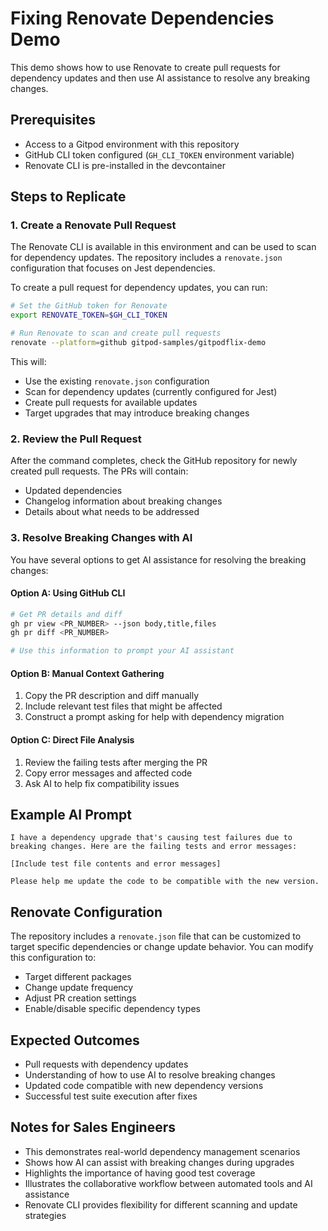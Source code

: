 # Fixing Renovate Dependencies Demo

This demo shows how to use Renovate to create pull requests for dependency updates and then use AI assistance to resolve any breaking changes.

## Prerequisites

- Access to a Gitpod environment with this repository
- GitHub CLI token configured (`GH_CLI_TOKEN` environment variable)
- Renovate CLI is pre-installed in the devcontainer

## Steps to Replicate

### 1. Create a Renovate Pull Request

The Renovate CLI is available in this environment and can be used to scan for dependency updates. The repository includes a `renovate.json` configuration that focuses on Jest dependencies.

To create a pull request for dependency updates, you can run:

```bash
# Set the GitHub token for Renovate
export RENOVATE_TOKEN=$GH_CLI_TOKEN

# Run Renovate to scan and create pull requests
renovate --platform=github gitpod-samples/gitpodflix-demo
```

This will:
- Use the existing `renovate.json` configuration
- Scan for dependency updates (currently configured for Jest)
- Create pull requests for available updates
- Target upgrades that may introduce breaking changes

### 2. Review the Pull Request

After the command completes, check the GitHub repository for newly created pull requests. The PRs will contain:
- Updated dependencies
- Changelog information about breaking changes
- Details about what needs to be addressed

### 3. Resolve Breaking Changes with AI

You have several options to get AI assistance for resolving the breaking changes:

#### Option A: Using GitHub CLI
```bash
# Get PR details and diff
gh pr view <PR_NUMBER> --json body,title,files
gh pr diff <PR_NUMBER>

# Use this information to prompt your AI assistant
```

#### Option B: Manual Context Gathering
1. Copy the PR description and diff manually
2. Include relevant test files that might be affected
3. Construct a prompt asking for help with dependency migration

#### Option C: Direct File Analysis
1. Review the failing tests after merging the PR
2. Copy error messages and affected code
3. Ask AI to help fix compatibility issues

## Example AI Prompt

```
I have a dependency upgrade that's causing test failures due to breaking changes. Here are the failing tests and error messages:

[Include test file contents and error messages]

Please help me update the code to be compatible with the new version.
```

## Renovate Configuration

The repository includes a `renovate.json` file that can be customized to target specific dependencies or change update behavior. You can modify this configuration to:
- Target different packages
- Change update frequency
- Adjust PR creation settings
- Enable/disable specific dependency types

## Expected Outcomes

- Pull requests with dependency updates
- Understanding of how to use AI to resolve breaking changes
- Updated code compatible with new dependency versions
- Successful test suite execution after fixes

## Notes for Sales Engineers

- This demonstrates real-world dependency management scenarios
- Shows how AI can assist with breaking changes during upgrades
- Highlights the importance of having good test coverage
- Illustrates the collaborative workflow between automated tools and AI assistance
- Renovate CLI provides flexibility for different scanning and update strategies
